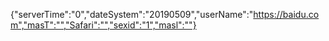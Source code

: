 {"serverTime":"0","dateSystem":"20190509","userName":"https://baidu.com","masT":"","Safari":"","sexid":"1","masl":""}
